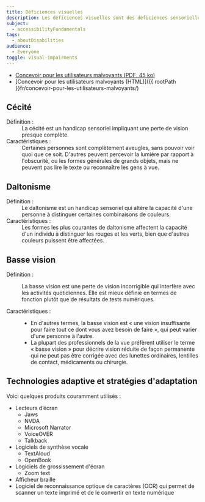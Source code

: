 ```yaml
---
title: Déficiences visuelles
description: Les déficiences visuelles sont des déficiences sensorielles qui peuvent aller d'une certaine perte de vision, d'une perte d'acuité visuelle ou d'une sensibilité accrue ou diminuée à des couleurs spécifiques ou vives, jusqu'à une perte complète ou non corrigible de la vision de l'un ou des deux yeux.
subject:
  - accessibilityFundamentals
tags:
  - aboutDisabilities
audience:
  - Everyone
toggle: visual-impairments
---
```


- <a href="{{ rootPath }}docs/posters/Malvoyants-fr_2023.pdf" download>Concevoir pour les utilisateurs malvoyants (<abbr lang="en" title="Portable Document Format">PDF</abbr>, 45 <abbr title="kilo-octet">ko</abbr>)</a>
- [Concevoir pour les utilisateurs malvoyants (HTML)]({{ rootPath }}fr/concevoir-pour-les-utilisateurs-malvoyants/)

## Cécité

<dl>
<dt>Définition :</dt>
<dd>La cécité est un handicap sensoriel impliquant une perte de vision presque complète.</dd>
<dt>Caractéristiques :</dt>
<dd>Certaines personnes sont complètement aveugles, sans pouvoir voir quoi que ce soit. D'autres peuvent percevoir la lumière par rapport à l'obscurité, ou les formes générales de grands objets, mais ne peuvent pas lire le texte ou reconnaître les gens à vue.</dd>
</dl>

## Daltonisme

<dl>
<dt>Définition :</dt>
<dd>Le daltonisme est un handicap sensoriel qui altère la capacité d'une personne à distinguer certaines combinaisons de couleurs.</dd>
<dt>Caractéristiques :</dt>
<dd>Les formes les plus courantes de daltonisme affectent la capacité d'un individu à distinguer les rouges et les verts, bien que d'autres couleurs puissent être affectées.</dd>
</dl>

## Basse vision

<dl>
<dt>Définition :</dt>
<dd>

La basse vision est une perte de vision incorrigible qui interfère avec les activités quotidiennes. Elle est mieux définie en termes de fonction plutôt que de résultats de tests numériques.

</dd>

<dt>Caractéristiques :</dt>
<dd>

- En d'autres termes, la basse vision est « une vision insuffisante pour faire tout ce dont vous avez besoin de faire », qui peut varier d'une personne à l'autre.
- La plupart des professionnels de la vue préfèrent utiliser le terme « basse vision » pour décrire vision réduite de façon permanente qui ne peut pas être corrigée avec des lunettes ordinaires, lentilles de contact, médicaments ou chirurgie.

</dd>
</dl>

## Technologies adaptive et stratégies d'adaptation

Voici quelques produits couramment utilisés :

- Lecteurs d’écran
  - Jaws
  - NVDA
  - Microsoft Narrator
  - VoiceOVER
  - Talkback
- Logiciels de synthèse vocale
  - TextAloud
  - OpenBook
- Logiciels de grossissement d'écran
  - Zoom text
- Afficheur braille
- Logiciel de reconnaissance optique de caractères (OCR) qui permet de scanner un texte imprimé et de le convertir en texte numérique
